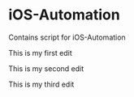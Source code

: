# iOS-Automation
Contains script for iOS-Automation

This is my first edit

This is my second edit

This is my third edit
